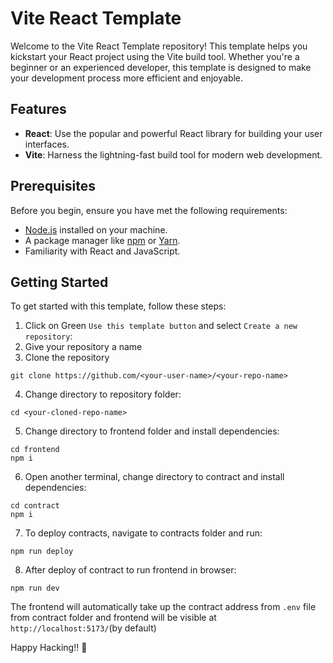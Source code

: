 # Vite React Template

Welcome to the Vite React Template repository! This template helps you kickstart your React project using the Vite build tool. Whether you're a beginner or an experienced developer, this template is designed to make your development process more efficient and enjoyable.


## Features

- **React**: Use the popular and powerful React library for building your user interfaces.
- **Vite**: Harness the lightning-fast build tool for modern web development.

## Prerequisites

Before you begin, ensure you have met the following requirements:

- [Node.js](https://nodejs.org/) installed on your machine.
- A package manager like [npm](https://www.npmjs.com/get-npm) or [Yarn](https://classic.yarnpkg.com/en/docs/install/).
- Familiarity with React and JavaScript.

## Getting Started

To get started with this template, follow these steps:

1. Click on Green `Use this template button` and select `Create a new repository`:
2. Give your repository a name
3. Clone the repository
```
git clone https://github.com/<your-user-name>/<your-repo-name>
```
4. Change directory to repository folder:
```
cd <your-cloned-repo-name>
```
5. Change directory to frontend folder and install dependencies:
```
cd frontend
npm i
```
6. Open another terminal, change directory to contract and install dependencies:
```
cd contract
npm i
```
7. To deploy contracts, navigate to contracts folder and run:
```
npm run deploy
```
8. After deploy of contract to run frontend in browser:
```
npm run dev
```
The frontend will automatically take up the contract address from `.env` file from contract folder and frontend will be visible at `http://localhost:5173/`(by default)

Happy Hacking!! 🚀